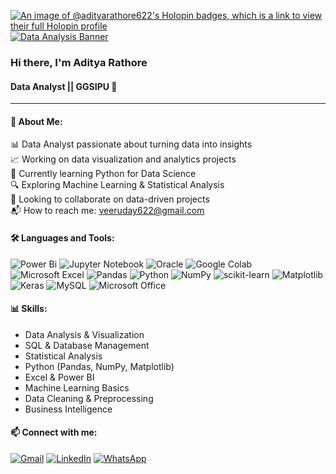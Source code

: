 [![An image of @adityarathore622's Holopin badges, which is a link to view their full Holopin profile](https://holopin.me/adityarathore622)](https://holopin.io/@adityarathore622)
[![Data Analysis Banner](https://img.shields.io/badge/Data%20Analysis-Insights%20Through%20Numbers-blue?style=for-the-badge&logo=microsoftexcel&logoColor=white)](https://github.com/adityarathore622)

### **Hi there, I'm Aditya Rathore**
#### Data Analyst || GGSIPU 👋

----

#### 💫 About Me:
📊 Data Analyst passionate about turning data into insights  
📈 Working on data visualization and analytics projects  
🌱 Currently learning Python for Data Science  
🔍 Exploring Machine Learning & Statistical Analysis  
👥 Looking to collaborate on data-driven projects  
📬 How to reach me: [veeruday622@gmail.com](mailto:veeruday622@gmail.com)


#### 🛠️ Languages and Tools:
![Power Bi](https://img.shields.io/badge/power_bi-F2C811?style=for-the-badge&logo=powerbi&logoColor=black)
![Jupyter Notebook](https://img.shields.io/badge/jupyter-%23FA0F00.svg?style=for-the-badge&logo=jupyter&logoColor=white)
![Oracle](https://img.shields.io/badge/Oracle-F80000?style=for-the-badge&logo=oracle&logoColor=white)
![Google Colab](https://img.shields.io/badge/Google%20Colab-%23F9A825.svg?style=for-the-badge&logo=googlecolab&logoColor=white)
![Microsoft Excel](https://img.shields.io/badge/Microsoft_Excel-217346?style=for-the-badge&logo=microsoft-excel&logoColor=white)
![Pandas](https://img.shields.io/badge/pandas-%23150458.svg?style=for-the-badge&logo=pandas&logoColor=white)
![Python](https://img.shields.io/badge/python-3670A0?style=for-the-badge&logo=python&logoColor=ffdd54)
![NumPy](https://img.shields.io/badge/numpy-%23013243.svg?style=for-the-badge&logo=numpy&logoColor=white)
![scikit-learn](https://img.shields.io/badge/scikit--learn-%23F7931E.svg?style=for-the-badge&logo=scikit-learn&logoColor=white)
![Matplotlib](https://img.shields.io/badge/Matplotlib-%23ffffff.svg?style=for-the-badge&logo=Matplotlib&logoColor=black)
![Keras](https://img.shields.io/badge/Keras-%23D00000.svg?style=for-the-badge&logo=Keras&logoColor=white)
![MySQL](https://img.shields.io/badge/mysql-4479A1.svg?style=for-the-badge&logo=mysql&logoColor=white)
![Microsoft Office](https://img.shields.io/badge/Microsoft_Office-D83B01?style=for-the-badge&logo=microsoft-office&logoColor=white)


#### 📊 Skills:
- Data Analysis & Visualization
- SQL & Database Management
- Statistical Analysis
- Python (Pandas, NumPy, Matplotlib)
- Excel & Power BI
- Machine Learning Basics
- Data Cleaning & Preprocessing
- Business Intelligence


#### 📫 Connect with me:
[![Gmail](https://img.shields.io/badge/Gmail-D14836?style=for-the-badge&logo=gmail&logoColor=white)](mailto:veeruday622@gmail.com)
[![LinkedIn](https://img.shields.io/badge/LinkedIn-0077B5?style=for-the-badge&logo=linkedin&logoColor=white)](https://www.linkedin.com/in/aditya-rathore-b8bb4228b/)
[	![WhatsApp](https://img.shields.io/badge/WhatsApp-25D366?style=for-the-badge&logo=whatsapp&logoColor=white)]()

